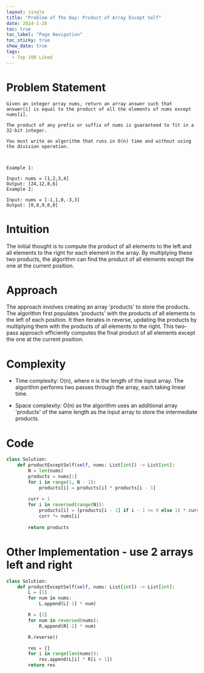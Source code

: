 ```yaml
---
layout: single
title: "Problem of The Day: Product of Array Except Self"
date: 2024-1-28
toc: true
toc_label: "Page Navigation"
toc_sticky: true
show_date: true
tags:
  - Top 100 Liked
---
```

# Problem Statement
```
Given an integer array nums, return an array answer such that answer[i] is equal to the product of all the elements of nums except nums[i].

The product of any prefix or suffix of nums is guaranteed to fit in a 32-bit integer.

You must write an algorithm that runs in O(n) time and without using the division operation.

 

Example 1:

Input: nums = [1,2,3,4]
Output: [24,12,8,6]
Example 2:

Input: nums = [-1,1,0,-3,3]
Output: [0,0,9,0,0]
```

# Intuition
The initial thought is to compute the product of all elements to the left and all elements to the right for each element in the array. By multiplying these two products, the algorithm can find the product of all elements except the one at the current position.

# Approach
The approach involves creating an array 'products' to store the products. The algorithm first populates 'products' with the products of all elements to the left of each position. It then iterates in reverse, updating the products by multiplying them with the products of all elements to the right. This two-pass approach efficiently computes the final product of all elements except the one at the current position. 

# Complexity
- Time complexity:
O(n), where n is the length of the input array. The algorithm performs two passes through the array, each taking linear time.

- Space complexity:
O(n) as the algorithm uses an additional array 'products' of the same length as the input array to store the intermediate products. 

# Code
```python
class Solution:
    def productExceptSelf(self, nums: List[int]) -> List[int]:
        N = len(nums)
        products = nums[:]
        for i in range(1, N - 1):
            products[i] = products[i] * products[i - 1]
        
        curr = 1
        for i in reversed(range(N)):
            products[i] = (products[i - 1] if i - 1 >= 0 else 1) * curr 
            curr *= nums[i]
        
        return products
```

# Other Implementation - use 2 arrays left and right
```python
class Solution:
    def productExceptSelf(self, nums: List[int]) -> List[int]:
        L = [1]
        for num in nums:
            L.append(L[-1] * num)

        R = [1]
        for num in reversed(nums):
            R.append(R[-1] * num)

        R.reverse()

        res = []
        for i in range(len(nums)):
            res.append(L[i] * R[i + 1])
        return res
```